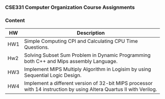 ### CSE331 Computer Organization Course Assignments
### Content
| HW | Description 
| --- | --- | 
| HW1 | Simple Computing CPI and Calculating CPU Time Questions.
| Hw2 | Solving Subset Sum Problem in Dynamic Programming both C++ and Mips assembly Language.
| HW3 | Implement MIPS Multiply Algorithm in Logisim by using Sequential Logic Design. 
| HW4 | Implement a different version of 32-bit MIPS processor with 14 instruction by using Altera Quartus II with Verilog.



